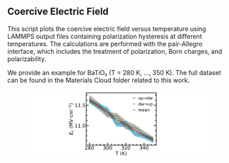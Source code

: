 ## Coercive Electric Field

This script plots the coercive electric field versus temperature using LAMMPS output files containing polarization hysteresis at different temperatures. The calculations are performed with the pair-Allegro interface, which includes the treatment of polarization, Born charges, and polarizability.

We provide an example for BaTiO₃ (T = 280 K, ..., 350 K). The full dataset can be found in the Materials Cloud folder related to this work.


<center>
<img src="./BaTiO3.png" width="80%">
</center>
